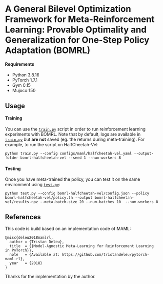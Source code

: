 # A General Bilevel Optimization Framework for Meta-Reinforcement Learning: Provable Optimality and Generalization for One-Step Policy Adaptation (BOMRL)


#### Requirements
 - Python 3.8.16
 - PyTorch 1.7.1
 - Gym 0.15
 - Mujoco 150

## Usage

#### Training
You can use the [`train.py`](train.py) script in order to run reinforcement learning experiments with BOMRL. Note that by default, logs are available in [`train.py`](train.py) but **are not** saved (eg. the returns during meta-training). For example, to run the script on HalfCheetah-Vel:
```
python train.py --config configs/maml/halfcheetah-vel.yaml --output-folder bomrl-halfcheetah-vel --seed 1 --num-workers 8
```

#### Testing
Once you have meta-trained the policy, you can test it on the same environment using [`test.py`](test.py):
```
python test.py --config bomrl-halfcheetah-vel/config.json --policy bomrl-halfcheetah-vel/policy.th --output bomrl-halfcheetah-vel/results.npz --meta-batch-size 20 --num-batches 10  --num-workers 8
```

## References

This code is build based on an implementation code of MAML:
```
@misc{deleu2018mamlrl,
  author = {Tristan Deleu},
  title  = {{Model-Agnostic Meta-Learning for Reinforcement Learning in PyTorch}},
  note   = {Available at: https://github.com/tristandeleu/pytorch-maml-rl},
  year   = {2018}
}
```
Thanks for the implementation by the author.